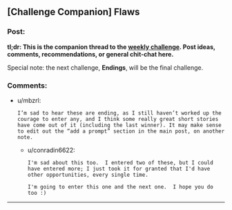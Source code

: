 ## [Challenge Companion] Flaws

### Post:

**tl;dr: This is the companion thread to the [weekly challenge](https://www.reddit.com/r/rational/comments/acernf/biweekly_challenge_flaws/?). Post ideas, comments, recommendations, or general chit-chat here.**

Special note: the next challenge, **Endings**, will be the final challenge.

### Comments:

- u/mbzrl:
  ```
  I’m sad to hear these are ending, as I still haven’t worked up the courage to enter any, and I think some really great short stories have come out of it (including the last winner). It may make sense to edit out the “add a prompt” section in the main post, on another note.
  ```

  - u/conradin6622:
    ```
    I'm sad about this too.  I entered two of these, but I could have entered more; I just took it for granted that I'd have other opportunities, every single time.

    I'm going to enter this one and the next one.  I hope you do too :)
    ```

---

